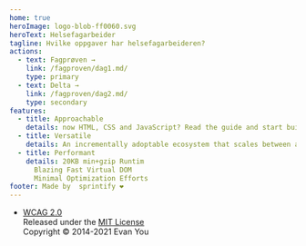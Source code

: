 ```yaml
---
home: true
heroImage: logo-blob-ff0060.svg
heroText: Helsefagarbeider
tagline: Hvilke oppgaver har helsefagarbeideren?
actions:
  - text: Fagprøven →
    link: /fagproven/dag1.md/
    type: primary
  - text: Delta →
    link: /fagproven/dag2.md/
    type: secondary
features:
  - title: Approachable 
    details: now HTML, CSS and JavaScript? Read the guide and start building things in no time!
  - title: Versatile
    details: An incrementally adoptable ecosystem that scales between a library and a full-featured framework.
  - title: Performant
    details: 20KB min+gzip Runtim
      Blazing Fast Virtual DOM 
      Minimal Optimization Efforts
footer: Made by  sprintify ❤️
---
```


- [WCAG 2.0](https://www.w3.org/TR/WCAG20/)<br>
Released under the <a href='https://opensource.org/licenses/MIT' target="_blank" rel="noopener"> MIT License</a><br>
  Copyright © 2014-2021 Evan You